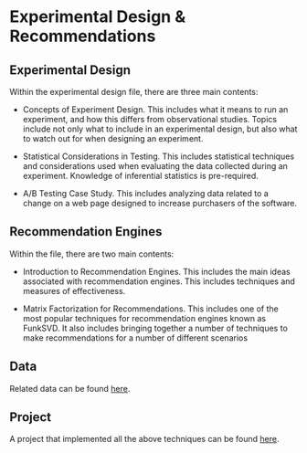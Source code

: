 # Experimental Design & Recommendations

## Experimental Design

Within the experimental design file, there are three main contents:

- Concepts of Experiment Design. This includes what it means to run an experiment, and how this differs from observational studies. Topics include not only what to include in an experimental design, but also what to watch out for when designing an experiment.

- Statistical Considerations in Testing. This includes statistical techniques and considerations used when evaluating the data collected during an experiment. Knowledge of inferential statistics is pre-required. 

- A/B Testing Case Study. This includes analyzing data related to a change on a web page designed to increase purchasers of the software.

## Recommendation Engines

Within the file, there are two main contents: 

- Introduction to Recommendation Engines. This includes the main ideas associated with recommendation engines. This includes techniques and measures of effectiveness.

- Matrix Factorization for Recommendations. This includes one of the most popular techniques for recommendation engines known as FunkSVD. It also includes bringing together a number of techniques to make recommendations for a number of different scenarios

## Data 
Related data can be found [here](https://drive.google.com/drive/folders/1LRkxXaD-7haVkzPzo1OANOvNwRHGDI1e?usp=sharing).

## Project
A project that implemented all the above techniques can be found [here](https://github.com/Brinxu/Recommendations-with-IBM).
